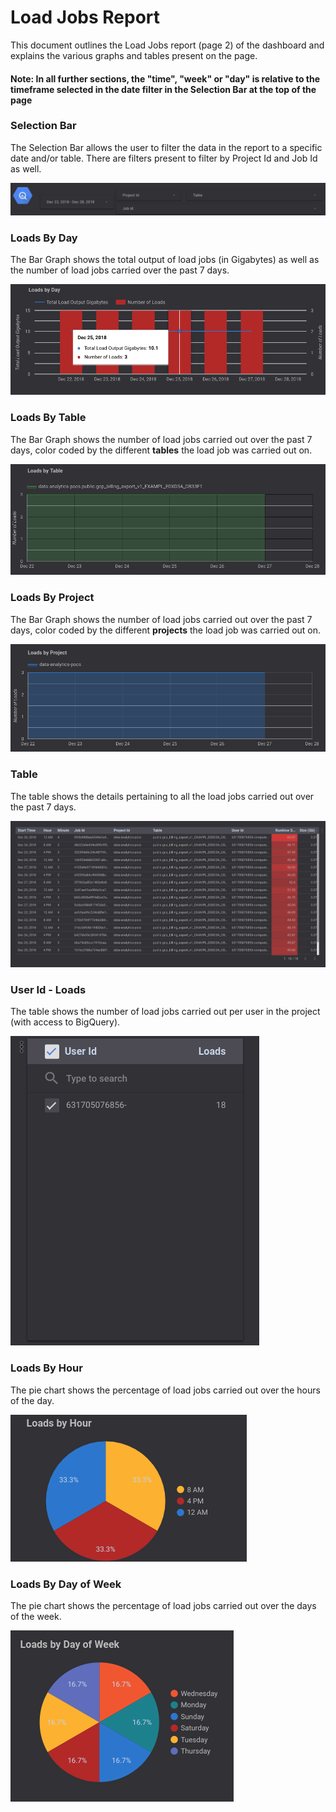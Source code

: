# Load Jobs Report

This document outlines the Load Jobs report (page 2) of the dashboard and explains the various graphs and tables present on the page.

#### Note: In all further sections, the "time", "week" or "day" is relative to the timeframe selected in the date filter in the Selection Bar at the top of the page

### Selection Bar
The Selection Bar allows the user to filter the data in the report to a specific date and/or table. There are filters present to filter by Project Id and Job Id as well.

![Selection Bar](../images/load_jobs/Image1.png)

### Loads By Day
The Bar Graph shows the total output of load jobs (in Gigabytes) as well as the number of load jobs carried over the past 7 days.

![Loads By Day](../images/load_jobs/Image2.png)

### Loads By Table
The Bar Graph shows the number of load jobs carried out over the past 7 days, color coded by the different **tables** the load job was carried out on.

![Loads By Table](../images/load_jobs/Image3.png)

### Loads By Project
The Bar Graph shows the number of load jobs carried out over the past 7 days, color coded by the different **projects** the load job was carried out on.

![Loads By Project](../images/load_jobs/Image4.png)

### Table
The table shows the details pertaining to all the load jobs carried out over the past 7 days.

![Table](../images/load_jobs/Image5.png)

### User Id - Loads
The table shows the number of load jobs carried out per user in the project (with access to BigQuery).

![User Id - Loads](../images/load_jobs/Image6.png)

### Loads By Hour
The pie chart shows the percentage of load jobs carried out over the hours of the day.

![Loads By Hour](../images/load_jobs/Image7.png)

### Loads By Day of Week
The pie chart shows the percentage of load jobs carried out over the days of the week.

![Loads By Day of Week](../images/load_jobs/Image8.png)


